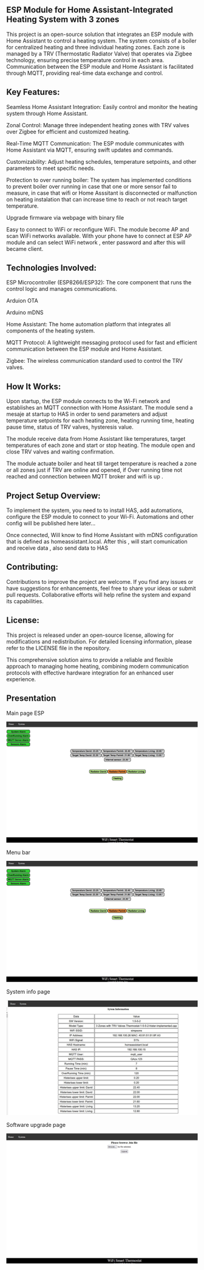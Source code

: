 
## ESP Module for Home Assistant-Integrated Heating System  with 3 zones

This project is an open-source solution that integrates an ESP module with Home Assistant to control a heating system. The system consists of a boiler for centralized heating and three individual heating zones. Each zone is managed by a TRV (Thermostatic Radiator Valve) that operates via Zigbee technology, ensuring precise temperature control in each area. Communication between the ESP module and Home Assistant is facilitated through MQTT, providing real-time data exchange and control.

## Key Features:

Seamless Home Assistant Integration: Easily control and monitor the heating system through Home Assistant.

Zonal Control: Manage three independent heating zones with TRV valves over Zigbee for efficient and customized heating.

Real-Time MQTT Communication: The ESP module communicates with Home Assistant via MQTT, ensuring swift updates and commands.

Customizability: Adjust heating schedules, temperature setpoints, and other parameters to meet specific needs.

Protection to over running boiler: The system has implemented conditions to prevent boiler over running  in case that one or more sensor fail to measure, in case that  wifi or Home Asssitant is disconnected or malfunction on heating instalation that can increase time to reach or not reach target temperature.

Upgrade firmware via webpage with binary file

Easy to connect to WiFi or reconfigure WiFi. The module become AP and scan WiFi networks available. With your phone have to connect  at ESP AP module and  can select WiFi network , enter password and after this will became client.

## Technologies Involved:

ESP Microcontroller (ESP8266/ESP32): The core component that runs the control logic and manages communications.

Arduion OTA 

Arduino mDNS

Home Assistant: The home automation platform that integrates all components of the heating system.

MQTT Protocol: A lightweight messaging protocol used for fast and efficient communication between the ESP module and Home Assistant.

Zigbee: The wireless communication standard used to control the TRV valves.

## How It Works:

Upon startup, the ESP module connects to the Wi-Fi network and establishes an MQTT connection with Home Assistant. The module send a mesaje at startup to HAS in order to send parameters and adjust temperature setpoints for each heating zone, heating running time, heating pause time, status of TRV valves, hysteresis value. 

The module receive data from Home Assistant like temperatures, target temperatures of each zone and start or stop heating. The module open and close TRV valves and waiting confirmation.

The module actuate boiler and heat till target temperature is reached a zone or all zones just if TRV are online and opened, if Over running time not reached and  connection between MQTT broker and wifi is up .

## Project Setup Overview:

To implement the system, you need to to install HAS, add automations, configure the ESP module to connect to your Wi-Fi. 
Automations and other config will be published here later...

Once connected, Will know to find Home Assistant with mDNS configuration that is defined as homeassistant.local. After this , will start comunication and receive data , also send data to HAS

## Contributing:

Contributions to improve the project are welcome. If you find any issues or have suggestions for enhancements, feel free to share your ideas or submit pull requests. Collaborative efforts will help refine the system and expand its capabilities.

## License:

This project is released under an open-source license, allowing for modifications and redistribution. For detailed licensing information, please refer to the LICENSE file in the repository.

This comprehensive solution aims to provide a reliable and flexible approach to managing home heating, combining modern communication protocols with effective hardware integration for an enhanced user experience.   


## Presentation
Main page ESP 

![Alt text](source/mainpage.JPG)

Menu bar

![Alt text](source/mainpage.JPG)

System info page 

![Alt text](source/sysinfo.JPG)

Software upgrade page 

![Alt text](source/upgrade_page.JPG)
